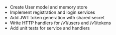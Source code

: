 - Create User model and memory store
- Implement registration and login services
- Add JWT token generation with shared secret
- Write HTTP handlers for /v1/users and /v1/tokens
- Add unit tests for service and handlers
